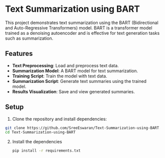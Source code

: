 # Text Summarization using BART

This project demonstrates text summarization using the BART (Bidirectional and Auto-Regressive Transformers) model. BART is a transformer model trained as a denoising autoencoder and is effective for text generation tasks such as summarization.

## Features

- **Text Preprocessing**: Load and preprocess text data.
- **Summarization Model**: A BART model for text summarization.
- **Training Script**: Train the model with text data.
- **Summarization Script**: Generate text summaries using the trained model.
- **Results Visualization**: Save and view generated summaries.


## Setup

1. Clone the repository and install dependencies:
  
  ```bash
  git clone https://github.com/SreeEswaran/Text-Summarization-using-BART.git
  cd Text-Summarization-using-BART
  ```
2. Install the dependencies
   ```bash
   pip install -r requirements.txt
   ```


